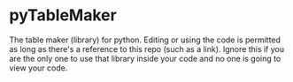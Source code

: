 # pyTableMaker
The table maker (library) for python.
Editing or using the code is permitted as long as there's a reference to this repo (such as a link).  Ignore this if you are the only one to use that library inside your code and no one is going to view your code.